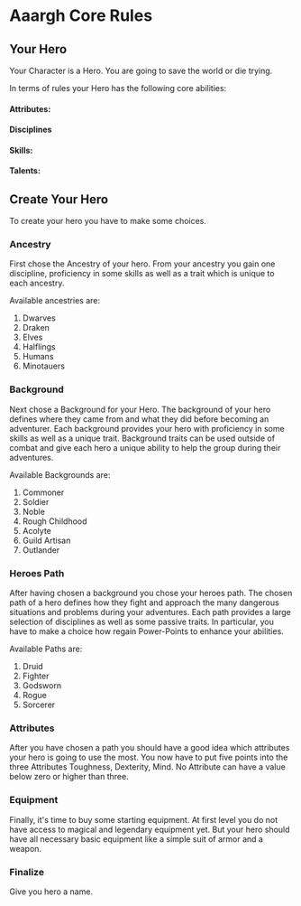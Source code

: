 # Aaargh Core Rules
## Your Hero
Your Character is a Hero. You are going to save the world or die trying.

In terms of rules your Hero has the following core abilities:

#### Attributes:
#### Disciplines
#### Skills:
#### Talents:

## Create Your Hero
To create your hero you have to make some choices.

### Ancestry
First chose the Ancestry of your hero.
From your ancestry you gain one discipline, proficiency in some skills as well as a trait which is unique to each ancestry.

Available ancestries are:
1. Dwarves
2. Draken
3. Elves
4. Halflings
5. Humans
6. Minotauers

### Background
Next chose a Background for your Hero.
The background of your hero defines where they came from and what they did before becoming an adventurer.
Each background provides your hero with proficiency in some skills as well as a unique trait.
Background traits can be used outside of combat and give each hero a unique ability to help the group during their adventures.

Available Backgrounds are:
1. Commoner
2. Soldier
3. Noble
4. Rough Childhood
5. Acolyte
6. Guild Artisan
7. Outlander

### Heroes Path
After having chosen a background you chose your heroes path.
The chosen path of a hero defines how they fight and approach the many dangerous situations and problems during your adventures.
Each path provides a large selection of disciplines as well as some passive traits.
In particular, you have to make a choice how regain Power-Points to enhance your abilities. 

Available Paths are:
1. Druid
2. Fighter
3. Godsworn 
4. Rogue
5. Sorcerer

### Attributes
After you have chosen a path you should have a good idea which attributes your hero is going to use the most.
You now have to put five points into the three Attributes Toughness, Dexterity, Mind.
No Attribute can have a value below zero or higher than three.

### Equipment
Finally, it's time to buy some starting equipment.
At first level you do not have access to magical and legendary equipment yet.
But your hero should have all necessary basic equipment like a simple suit of armor and a weapon.

### Finalize
Give you hero a name.

